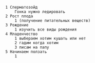 	1 Сперматозойд 
		Гонка нужно ледировать
	2 Рост плода
		1 (получение питательных веществ)
	3 Рождение
		1 изучить все виды рождения
	4 Младенчество
		1 выбераем хотим кушать или нет
		2 гадим когда хотим
		3 писам на папу
	5 Начинаем ползать
		1 